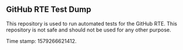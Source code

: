 ## GitHub RTE Test Dump

This repository is used to run automated tests for the GitHub RTE.
This repository is not safe and should not be used for any other purpose.

Time stamp: 1579266621412.

